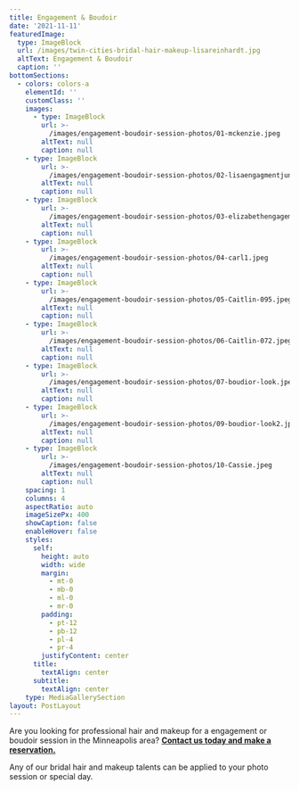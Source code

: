 ```yaml
---
title: Engagement & Boudoir
date: '2021-11-11'
featuredImage:
  type: ImageBlock
  url: /images/twin-cities-bridal-hair-makeup-lisareinhardt.jpg
  altText: Engagement & Boudoir
  caption: ''
bottomSections: 
  - colors: colors-a
    elementId: ''
    customClass: ''
    images:
      - type: ImageBlock
        url: >-
          /images/engagement-boudoir-session-photos/01-mckenzie.jpeg
        altText: null
        caption: null
    - type: ImageBlock
        url: >-
          /images/engagement-boudoir-session-photos/02-lisaengagmentjune9th.jpeg
        altText: null
        caption: null
    - type: ImageBlock
        url: >-
          /images/engagement-boudoir-session-photos/03-elizabethengagement-photo.jpeg
        altText: null
        caption: null
    - type: ImageBlock
        url: >-
          /images/engagement-boudoir-session-photos/04-carl1.jpeg
        altText: null
        caption: null
    - type: ImageBlock
        url: >-
          /images/engagement-boudoir-session-photos/05-Caitlin-095.jpeg
        altText: null
        caption: null
    - type: ImageBlock
        url: >-
          /images/engagement-boudoir-session-photos/06-Caitlin-072.jpeg
        altText: null
        caption: null
    - type: ImageBlock
        url: >-
          /images/engagement-boudoir-session-photos/07-boudior-look.jpeg
        altText: null
        caption: null
    - type: ImageBlock
        url: >-
          /images/engagement-boudoir-session-photos/09-boudior-look2.jpeg
        altText: null
        caption: null
    - type: ImageBlock
        url: >-
          /images/engagement-boudoir-session-photos/10-Cassie.jpeg
        altText: null
        caption: null
    spacing: 1
    columns: 4
    aspectRatio: auto
    imageSizePx: 400
    showCaption: false
    enableHover: false
    styles:
      self:
        height: auto
        width: wide
        margin:
          - mt-0
          - mb-0
          - ml-0
          - mr-0
        padding:
          - pt-12
          - pb-12
          - pl-4
          - pr-4
        justifyContent: center
      title:
        textAlign: center
      subtitle:
        textAlign: center
    type: MediaGallerySection
layout: PostLayout
---
```

Are you looking for professional hair and makeup for a engagement or boudoir session in the Minneapolis area? [**Contact us today and make a reservation.**](https://www.twincitiesmakeup.com/contact/)

Any of our bridal hair and makeup talents can be applied to your photo session or special day.
